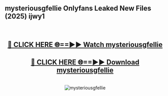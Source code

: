 <h2>mysteriousgfellie Onlyfans Leaked New Files (2025) ijwy1</h2>
<br>
<div align="center">
<h2><a href="https://mediafiles.top/mysteriousgfellie&ref=git" rel="nofollow">🔴 CLICK HERE 🌐==►► Watch mysteriousgfellie</a></h2>
<h2><a href="https://mediafiles.top/mysteriousgfellie&ref=git" rel="nofollow">🔴 CLICK HERE 🌐==►► Download mysteriousgfellie</a></h2>
<br>
<a href="https://mediafiles.top/mysteriousgfellie&ref=git" rel="nofollow" data-target="animated-image.originalLink"><img src="https://i.ibb.co.com/xMMVF88/686577567.gif" alt="mysteriousgfellie" style="max-width: 100%; display: inline-block;" data-target="animated-image.originalImage"></a>
</div>
<br>
<br>